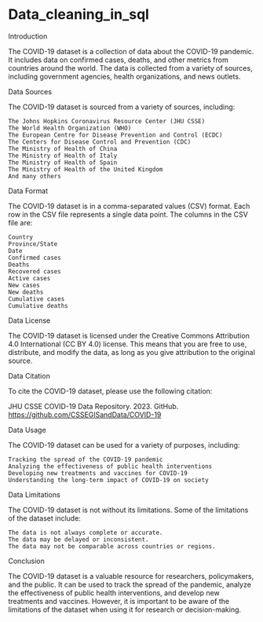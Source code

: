 # Data_cleaning_in_sql

Introduction

The COVID-19 dataset is a collection of data about the COVID-19 pandemic. It includes data on confirmed cases, deaths, and other metrics from countries around the world. The data is collected from a variety of sources, including government agencies, health organizations, and news outlets.

Data Sources

The COVID-19 dataset is sourced from a variety of sources, including:

    The Johns Hopkins Coronavirus Resource Center (JHU CSSE)
    The World Health Organization (WHO)
    The European Centre for Disease Prevention and Control (ECDC)
    The Centers for Disease Control and Prevention (CDC)
    The Ministry of Health of China
    The Ministry of Health of Italy
    The Ministry of Health of Spain
    The Ministry of Health of the United Kingdom
    And many others

Data Format

The COVID-19 dataset is in a comma-separated values (CSV) format. Each row in the CSV file represents a single data point. The columns in the CSV file are:

    Country
    Province/State
    Date
    Confirmed cases
    Deaths
    Recovered cases
    Active cases
    New cases
    New deaths
    Cumulative cases
    Cumulative deaths

Data License

The COVID-19 dataset is licensed under the Creative Commons Attribution 4.0 International (CC BY 4.0) license. This means that you are free to use, distribute, and modify the data, as long as you give attribution to the original source.

Data Citation

To cite the COVID-19 dataset, please use the following citation:

JHU CSSE COVID-19 Data Repository. 2023. GitHub. https://github.com/CSSEGISandData/COVID-19

Data Usage

The COVID-19 dataset can be used for a variety of purposes, including:

    Tracking the spread of the COVID-19 pandemic
    Analyzing the effectiveness of public health interventions
    Developing new treatments and vaccines for COVID-19
    Understanding the long-term impact of COVID-19 on society

Data Limitations

The COVID-19 dataset is not without its limitations. Some of the limitations of the dataset include:

    The data is not always complete or accurate.
    The data may be delayed or inconsistent.
    The data may not be comparable across countries or regions.

Conclusion

The COVID-19 dataset is a valuable resource for researchers, policymakers, and the public. It can be used to track the spread of the pandemic, analyze the effectiveness of public health interventions, and develop new treatments and vaccines. However, it is important to be aware of the limitations of the dataset when using it for research or decision-making.
